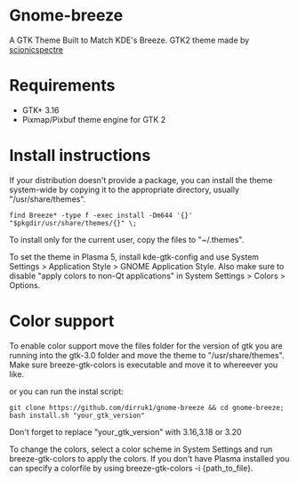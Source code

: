 # Gnome-breeze

A GTK Theme Built to Match KDE's Breeze. GTK2 theme made by [scionicspectre](https://github.com/scionicspectre/BreezyGTK)

# Requirements

- GTK+ 3.16
- Pixmap/Pixbuf theme engine for GTK 2

# Install instructions
If your distribution doesn't provide a package, you can install the theme system-wide by copying it to the appropriate directory, usually "/usr/share/themes".
```
find Breeze* -type f -exec install -Dm644 '{}' "$pkgdir/usr/share/themes/{}" \;
```

To install only for the current user, copy the files to "~/.themes".

To set the theme in Plasma 5, install kde-gtk-config and use System Settings > Application Style > GNOME Application Style.
Also make sure to disable "apply colors to non-Qt applications" in System Settings > Colors > Options.

# Color support
To enable color support move the files folder for the version of gtk you are running into the gtk-3.0 folder and move the theme to "/usr/share/themes".
Make sure breeze-gtk-colors is executable and move it to whereever you like.

or you can run the instal script:
```
git clone https://github.com/dirruk1/gnome-breeze && cd gnome-breeze;
bash install.sh "your_gtk_version"
```
Don't forget to replace "your_gtk_version" with 3.16,3.18 or 3.20

To change the colors, select a color scheme in System Settings and run breeze-gtk-colors to apply the colors.
If you don't have Plasma installed you can specify a colorfile by using breeze-gtk-colors -i {path_to_file}.
